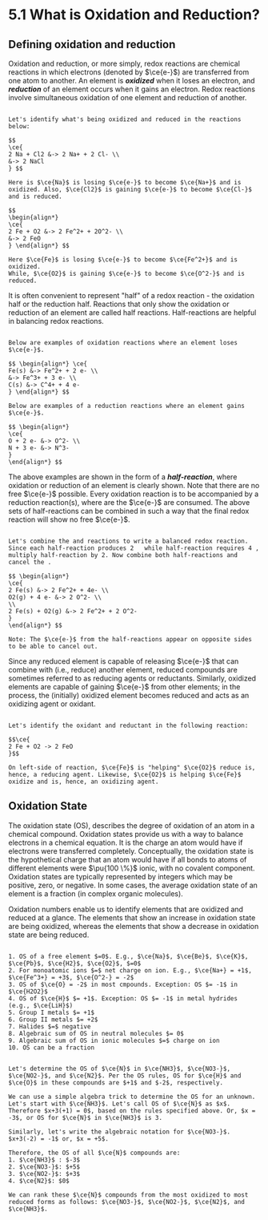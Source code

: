 # 5.1 What is Oxidation and Reduction?

## Defining oxidation and reduction

Oxidation and reduction, or more simply, redox reactions are chemical reactions in which electrons (denoted by $\ce{e-}$) are transferred from one atom to another. An element is ***oxidized*** when it loses an electron, and ***reduction*** of an element occurs when it gains an electron. Redox reactions involve simultaneous oxidation of one element and reduction of another.

```{dropdown} Example: Oxidation and reduction reactions 

Let's identify what's being oxidized and reduced in the reactions below:

$$
\ce{
2 Na + Cl2 &-> 2 Na+ + 2 Cl- \\
&-> 2 NaCl
} $$

Here is $\ce{Na}$ is losing $\ce{e-}$ to become $\ce{Na+}$ and is oxidized. Also, $\ce{Cl2}$ is gaining $\ce{e-}$ to become $\ce{Cl-}$ and is reduced.

$$ 
\begin{align*} 
\ce{
2 Fe + O2 &-> 2 Fe^2+ + 2O^2- \\
&-> 2 FeO
} \end{align*} $$

Here $\ce{Fe}$ is losing $\ce{e-}$ to become $\ce{Fe^2+}$ and is oxidized.
While, $\ce{O2}$ is gaining $\ce{e-}$ to become $\ce{O^2-}$ and is reduced.
```

It is often convenient to represent "half" of a redox reaction - the oxidation half or the reduction half. Reactions that only show the oxidation or reduction of an element are called half reactions. Half-reactions are helpful in balancing redox reactions.

```{dropdown} Example: Oxidation and reduction half-reactions 

Below are examples of oxidation reactions where an element loses $\ce{e-}$.

$$ \begin{align*} \ce{
Fe(s) &-> Fe^2+ + 2 e- \\
&-> Fe^3+ + 3 e- \\
C(s) &-> C^4+ + 4 e-
} \end{align*} $$

Below are examples of a reduction reactions where an element gains $\ce{e-}$.

$$ \begin{align*} 
\ce{
O + 2 e- &-> O^2- \\
N + 3 e- &-> N^3-
} 
\end{align*} $$
```

The above examples are shown in the form of a ***half-reaction***, where oxidation or reduction of an element is clearly shown. Note that there are no free $\ce{e-}$ possible. Every oxidation reaction is to be accompanied by a reduction reaction(s), where are the $\ce{e-}$ are consumed. The above sets of half-reactions can be combined in such a way that the final redox reaction will show no free $\ce{e-}$.

```{dropdown} Example: Balancing half-reactions 

Let's combine the and reactions to write a balanced redox reaction. Since each half-reaction produces 2   while half-reaction requires 4 , multiply half-reaction by 2. Now combine both half-reactions and cancel the .

$$ \begin{align*} 
\ce{
2 Fe(s) &-> 2 Fe^2+ + 4e- \\
O2(g) + 4 e- &-> 2 O^2- \\
\\
2 Fe(s) + O2(g) &-> 2 Fe^2+ + 2 O^2-
} 
\end{align*} $$

Note: The $\ce{e-}$ from the half-reactions appear on opposite sides to be able to cancel out.
```
 

Since any reduced element is capable of releasing $\ce{e-}$ that can combine with (i.e., reduce) another element, reduced compounds are sometimes referred to as reducing agents or reductants. Similarly, oxidized elements are capable of gaining $\ce{e-}$ from other elements; in the process, the (initially) oxidized element becomes reduced and acts as an oxidizing agent or oxidant.

```{dropdown} Example: Oxidizing and reducing agents 

Let's identify the oxidant and reductant in the following reaction:

$$\ce{
2 Fe + O2 -> 2 FeO
}$$

On left-side of reaction, $\ce{Fe}$ is "helping" $\ce{O2}$ reduce is, hence, a reducing agent. Likewise, $\ce{O2}$ is helping $\ce{Fe}$ oxidize and is, hence, an oxidizing agent.
```


## Oxidation State

The oxidation state (OS), describes the degree of oxidation of an atom in a chemical compound. Oxidation states provide us with a way to balance electrons in a chemical equation. It is the charge an atom would have if electrons were transferred completely. Conceptually, the oxidation state is the hypothetical charge that an atom would have if all bonds to atoms of different elements were $\pu{100 \%}$ ionic, with no covalent component. Oxidation states are typically represented by integers which may be positive, zero, or negative. In some cases, the average oxidation state of an element is a fraction (in complex organic molecules).

Oxidation numbers enable us to identify elements that are oxidized and reduced at a glance. The elements that show an increase in oxidation state are being oxidized, whereas the elements that show a decrease in oxidation state are being reduced.

```{admonition} Rules for Determining Oxidation State (OS)

1. OS of a free element $=0$. E.g., $\ce{Na}$, $\ce{Be}$, $\ce{K}$, $\ce{Pb}$, $\ce{H2}$, $\ce{O2}$, $=0$
2. For monoatomic ions $=$ net charge on ion. E.g., $\ce{Na+} = +1$,
$\ce{Fe^3+} = +3$, $\ce{O^2-} = -2$
3. OS of $\ce{O} = -2$ in most cmpounds. Exception: OS $= -1$ in $\ce{H2O2}$
4. OS of $\ce{H}$ $= +1$. Exception: OS $= -1$ in metal hydrides (e.g., $\ce{LiH}$)
5. Group I metals $= +1$
6. Group II metals $= +2$
7. Halides $=$ negative
8. Algebraic sum of OS in neutral molecules $= 0$
9. Algebraic sum of OS in ionic molecules $=$ charge on ion
10. OS can be a fraction
```

```{dropdown} Example: Determining oxidation states of nitrogen 

Let's determine the OS of $\ce{N}$ in $\ce{NH3}$, $\ce{NO3-}$, $\ce{NO2-}$, and $\ce{N2}$. Per the OS rules, OS for $\ce{H}$ and $\ce{O}$ in these compounds are $+1$ and $-2$, respectively.

We can use a simple algebra trick to determine the OS for an unknown. Let's start with $\ce{NH3}$. Let's call OS of $\ce{N}$ as $x$. Therefore $x+3(+1) = 0$, based on the rules specified above. Or, $x = -3$, or OS for $\ce{N}$ in $\ce{NH3}$ is 3.

Similarly, let's write the algebraic notation for $\ce{NO3-}$. $x+3(-2) = -1$ or, $x = +5$.

Therefore, the OS of all $\ce{N}$ compounds are:
1. $\ce{NH3}$ : $-3$
2. $\ce{NO3-}$: $+5$
3. $\ce{NO2-}$: $+3$
4. $\ce{N2}$: $0$

We can rank these $\ce{N}$ compounds from the most oxidized to most reduced forms as follows: $\ce{NO3-}$, $\ce{NO2-}$, $\ce{N2}$, and $\ce{NH3}$.
```
 
